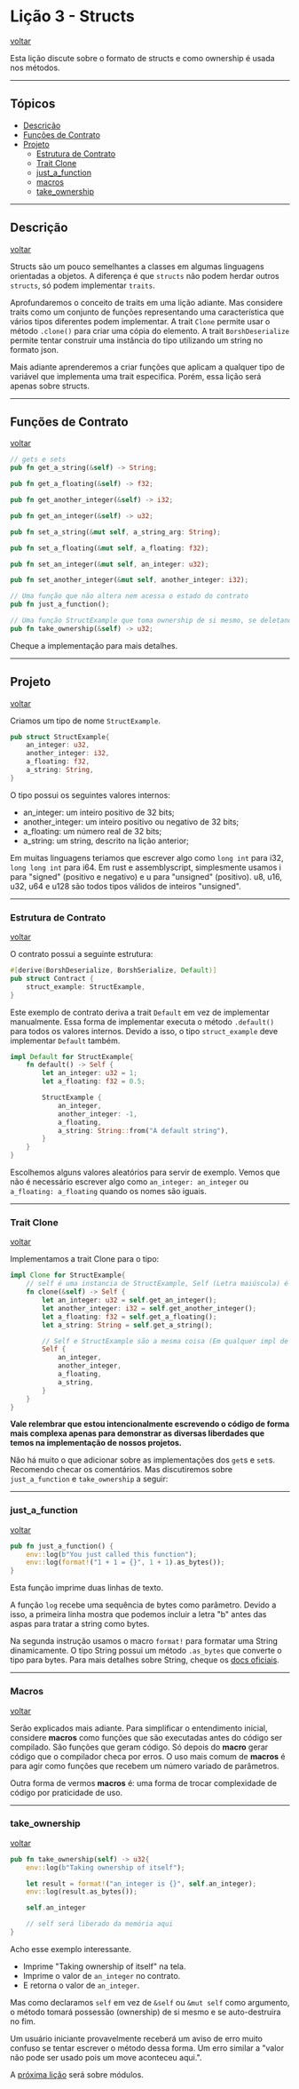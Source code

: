 # Lição 3 - Structs

[voltar](https://github.com/On0n0k1/Tutorial_NEAR_Rust/tree/main/)

Esta lição discute sobre o formato de structs e como ownership é usada nos métodos.

---

## Tópicos

 - [Descrição](#descri%C3%A7%C3%A3o)
 - [Funções de Contrato](#fun%C3%A7%C3%B5es-de-contrato)
 - [Projeto](#projeto)
   - [Estrutura de Contrato](#estrutura-de-contrato)
   - [Trait Clone](#trait-clone)
   - [just_a_function](#just_a_function)
   - [macros](#macros)
   - [take_ownership](#take_ownership)

---

## Descrição
[voltar](#li%C3%A7%C3%A3o-3---structs)

Structs são um pouco semelhantes a classes em algumas linguagens orientadas a objetos. A diferença é que ```structs``` não podem herdar outros ```structs```, só podem implementar ```traits```.

Aprofundaremos o conceito de traits em uma lição adiante. Mas considere traits como um conjunto de funções representando uma característica que vários tipos diferentes podem implementar. A trait ```Clone``` permite usar o método ```.clone()``` para criar uma cópia do elemento. A trait ```BorshDeserialize``` permite tentar construir uma instância do tipo utilizando um string no formato json.

Mais adiante aprenderemos a criar funções que aplicam a qualquer tipo de variável que implementa uma trait especifica. Porém, essa lição será apenas sobre structs.

---

## Funções de Contrato
[voltar](#li%C3%A7%C3%A3o-3---structs)

```rust
// gets e sets
pub fn get_a_string(&self) -> String;

pub fn get_a_floating(&self) -> f32;

pub fn get_another_integer(&self) -> i32;

pub fn get_an_integer(&self) -> u32;

pub fn set_a_string(&mut self, a_string_arg: String);

pub fn set_a_floating(&mut self, a_floating: f32);

pub fn set_an_integer(&mut self, an_integer: u32);

pub fn set_another_integer(&mut self, another_integer: i32);

// Uma função que não altera nem acessa o estado do contrato
pub fn just_a_function();

// Uma função StructExample que toma ownership de si mesmo, se deletando no final.
pub fn take_ownership(&self) -> u32;
```

Cheque a implementação para mais detalhes.

---

## Projeto

[voltar](#li%C3%A7%C3%A3o-3---structs)

Criamos um tipo de nome ```StructExample```.

```rust
pub struct StructExample{
    an_integer: u32,
    another_integer: i32,
    a_floating: f32,
    a_string: String,
}
```
O tipo possui os seguintes valores internos:
 - an_integer: um inteiro positivo de 32 bits;
 - another_integer: um inteiro positivo ou negativo de 32 bits;
 - a_floating: um número real de 32 bits;
 - a_string: um string, descrito na lição anterior;

Em muitas linguagens teriamos que escrever algo como ```long int``` para i32, ```long long int``` para i64. Em rust e assemblyscript, simplesmente usamos i para "signed" (positivo e negativo) e u para "unsigned" (positivo). u8, u16, u32, u64 e u128 são todos tipos válidos de inteiros "unsigned".

---

### Estrutura de Contrato

[voltar](#li%C3%A7%C3%A3o-3---structs)

O contrato possui a seguinte estrutura:

```rust
#[derive(BorshDeserialize, BorshSerialize, Default)]
pub struct Contract {
    struct_example: StructExample,
}
```

Este exemplo de contrato deriva a trait ```Default``` em vez de implementar manualmente. Essa forma de implementar executa o método ```.default()``` para todos os valores internos. Devido a isso, o tipo ```struct_example``` deve implementar ```Default``` também.

```rust
impl Default for StructExample{
    fn default() -> Self {
        let an_integer: u32 = 1;
        let a_floating: f32 = 0.5;

        StructExample {
            an_integer,
            another_integer: -1,
            a_floating,
            a_string: String::from("A default string"),
        }
    }
}
```

Escolhemos alguns valores aleatórios para servir de exemplo. Vemos que não é necessário escrever algo como ```an_integer: an_integer``` ou ```a_floating: a_floating``` quando os nomes são iguais.

---

### Trait Clone

[voltar](#li%C3%A7%C3%A3o-3---structs)

Implementamos a trait Clone para o tipo:

```rust
impl Clone for StructExample{
    // self é uma instancia de StructExample, Self (Letra maiúscula) é o tipo StructExample.
    fn clone(&self) -> Self {
        let an_integer: u32 = self.get_an_integer();
        let another_integer: i32 = self.get_another_integer();
        let a_floating: f32 = self.get_a_floating();
        let a_string: String = self.get_a_string();

        // Self e StructExample são a mesma coisa (Em qualquer impl de StructExample)
        Self {
            an_integer,
            another_integer,
            a_floating,
            a_string,
        }
    }
}
```

**Vale relembrar que estou intencionalmente escrevendo o código de forma mais complexa apenas para demonstrar as diversas liberdades que temos na implementação de nossos projetos.**

Não há muito o que adicionar sobre as implementações dos ```get```s e ```set```s. Recomendo checar os comentários. Mas discutiremos sobre ```just_a_function``` e ```take_ownership``` a seguir:

---

### just_a_function

[voltar](#li%C3%A7%C3%A3o-3---structs)

```rust
pub fn just_a_function() {
    env::log(b"You just called this function");
    env::log(format!("1 + 1 = {}", 1 + 1).as_bytes());
}
```
Esta função imprime duas linhas de texto. 

A função ```log``` recebe uma sequência de bytes como parâmetro. Devido a isso, a primeira linha mostra que podemos incluir a letra "b" antes das aspas para tratar a string como bytes.

Na segunda instrução usamos o macro ```format!``` para formatar uma String dinamicamente. O tipo String possui um método ```.as_bytes``` que converte o tipo para bytes. Para mais detalhes sobre String, cheque os [docs oficiais](https://doc.rust-lang.org/std/string/struct.String.html#method.as_bytes).

---

### Macros
[voltar](#li%C3%A7%C3%A3o-3---structs)

Serão explicados mais adiante. Para simplificar o entendimento inicial, considere **macros** como funções que são executadas antes do código ser compilado. São funções que geram código. Só depois do **macro** gerar código que o compilador checa por erros. O uso mais comum de **macros** é para agir como funções que recebem um número variado de parâmetros.

Outra forma de vermos **macros** é: uma forma de trocar complexidade de código por praticidade de uso.

---

### take_ownership
[voltar](#li%C3%A7%C3%A3o-3---structs)

```rust
pub fn take_ownership(self) -> u32{
    env::log(b"Taking ownership of itself");

    let result = format!("an_integer is {}", self.an_integer);
    env::log(result.as_bytes());

    self.an_integer

    // self será liberado da memória aqui
}
```

Acho esse exemplo interessante. 
 - Imprime "Taking ownership of itself" na tela. 
 - Imprime o valor de ```an_integer``` no contrato. 
 - E retorna o valor de ```an_integer```.

Mas como declaramos ```self``` em vez de ```&self``` ou ```&mut self``` como argumento, o método tomará possessão (ownership) de si mesmo e se auto-destruira no fim. 

Um usuário iniciante provavelmente receberá um aviso de erro muito confuso se tentar escrever o método dessa forma. Um erro similar a "valor não pode ser usado pois um move aconteceu aqui.".

A [próxima lição](https://github.com/On0n0k1/Tutorial_NEAR_Rust/tree/main/lesson_4_modules) será sobre módulos.
